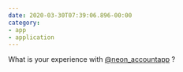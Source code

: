 ```yaml
---
date: 2020-03-30T07:39:06.896-00:00
category:
- app
- application
---
```

What is your experience with [@neon_accountapp](https://www.twitter.com/neon_accountapp) ?

